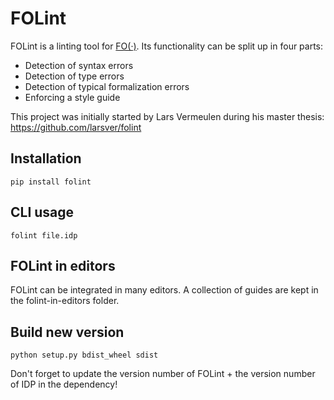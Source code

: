 FOLint 
======

FOLint is a linting tool for [FO(·)](https://fo-dot.readthedocs.io/en/latest/FO-dot.html).
Its functionality can be split up in four parts:

* Detection of syntax errors
* Detection of type errors
* Detection of typical formalization errors
* Enforcing a style guide

This project was initially started by Lars Vermeulen during his master thesis: https://github.com/larsver/folint


Installation
------------

```
pip install folint
```

CLI usage
---------

```
folint file.idp
```

FOLint in editors
-----------------

FOLint can be integrated in many editors. 
A collection of guides are kept in the folint-in-editors folder.


Build new version
-----------------

```
python setup.py bdist_wheel sdist
```

Don't forget to update the version number of FOLint + the version number of IDP in the dependency!
